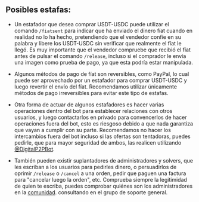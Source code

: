 ## Posibles estafas:
 - Un estafador que desea comprar USDT-USDC puede utilizar el comando `/fiatsent` para indicar que ha enviado el dinero fíat cuando en realidad no lo ha hecho, pretendiendo que el vendedor confíe en su palabra y libere los USDT-USDC  sin verificar que realmente el fíat le llegó. Es muy importante que el vendedor compruebe que recibió el fíat antes de pulsar el comando `/release`, incluso si el comprador le envía una imagen como prueba de pago, ya que esta podría estar manipulada.

- Algunos métodos de pago de fíat son reversibles, como PayPal, lo cual puede ser aprovechado por un estafador para comprar USDT-USDC y luego revertir el envío del fíat. Recomendamos utilizar únicamente métodos de pago irreversibles para evitar este tipo de estafas.

- Otra forma de actuar de algunos estafadores es hacer varias operaciones dentro del bot para establecer relaciones con otros usuarios, y luego contactarlos en privado para convencerlos de hacer operaciones fuera del bot, esto es riesgoso debido a que nada garantiza que vayan a cumplir con su parte. Recomendamos no hacer los intercambios fuera del bot incluso si las ofertas son tentadoras, puedes pedirle, que para mayor seguridad de ambos, las realicen utilizando [@DigitalP2PBot](https://t.me/DigitalP2PBot).

- También pueden existir suplantadores de administradores y solvers, que les escriban a los usuarios para pedirles dinero, o persuadirlos de oprimir `/release` o `/cancel` a una orden, pedir que paguen una factura para "cancelar luego la orden", etc. Comprueba siempre la legitimidad de quien te escriba, puedes comprobar quiénes son los administradores en la [comunidad](https://t.me/DigitalP2PChat). consultando en el grupo de soporte general.
